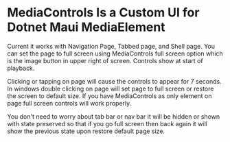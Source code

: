# MediaControls Is a Custom UI for Dotnet Maui MediaElement

Current it works with Navigation Page, Tabbed page, and Shell page.
You can set the page to full screen using MediaControls full screen option
which is the image button in upper right of screen. Controls show at start
of playback.

Clicking or tapping on page will cause the controls to appear for 7 seconds.
In windows double clicking on page will set page to full screen or restore 
the screen to default size. If you have MediaControls as only element on page 
full screen controls will work properly.

You don't need to worry about tab bar or nav bar it will be hidden or shown
with state preserved so that if you go full screen then back again it will
show the previous state upon restore default page size.
